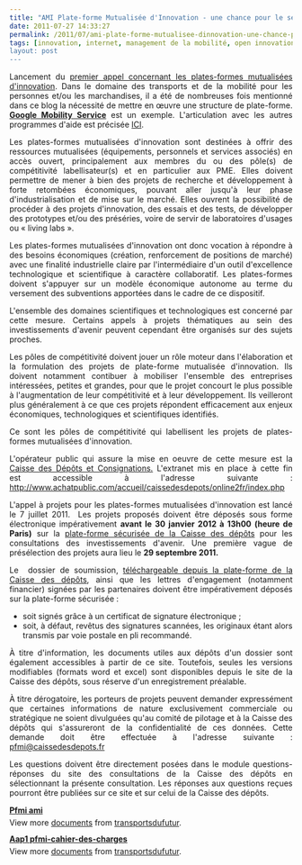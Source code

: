 ```yaml
---
title: "AMI Plate-forme Mutualisée d'Innovation - une chance pour le secteur des Transports Intelligents"
date: 2011-07-27 14:33:27
permalink: /2011/07/ami-plate-forme-mutualisee-dinnovation-une-chance-pour-le-secteur-des-transports-intelligents.html
tags: [innovation, internet, management de la mobilité, open innovation, plate-forme, Plateforme d'idées, Service de mobilité]
layout: post
---
```


<p style="text-align: justify">Lancement du <a href="http://competitivite.gouv.fr/les-investissements-d-avenir-une-opportunite-pour-les-poles-de-competitivite/les-projets-de-plates-formes-mutualisees-d-innovation-une-opportunite-pour-les-poles-de-competitivite-659.html">premier appel concernant les plates-formes mutualisées d'innovation</a>. Dans le domaine des transports et de la mobilité pour les personnes et/ou les marchandises, il a été de nombreuses fois mentionné dans ce blog la nécessité de mettre en œuvre une structure de plate-forme. <strong><a href="https://gabrielplassat.github.io/transportsdufutur/2011/07/google-mobility-service-et-si-nous-le-faisions-sans-attendre-.html" target="_blank">Google Mobility Service</a></strong> est un exemple. L'articulation avec les autres programmes d'aide est précisée <a href="http://competitivite.gouv.fr/les-projets-de-plates-formes-mutualisees-d-innovation-une-opportunite-pour-les-poles-de-competitivite/l-articulation-entre-les-plates-formes-mutualisees-d-innovation-et-d-autres-mesures-690.html">ICI</a>.</p> <p style="text-align: justify">Les plates-formes mutualisées d'innovation sont destinées à offrir des ressources mutualisées (équipements, personnels et services associés) en accès ouvert, principalement aux membres du ou des pôle(s) de compétitivité labellisateur(s) et en particulier aux PME. Elles doivent permettre de mener à bien des projets de recherche et développement à forte retombées économiques, pouvant aller jusqu'à leur phase d'industrialisation et de mise sur le marché. Elles ouvrent la possibilité de procéder à des projets d'innovation, des essais et des tests, de développer des prototypes et/ou des préséries, voire de servir de laboratoires d'usages ou « living labs ». </p>  <!--more-->   <p style="text-align: justify">Les plates-formes mutualisées d'innovation ont donc vocation à répondre à des besoins économiques (création, renforcement de positions de marché) avec une finalité industrielle claire par l'intermédiaire d'un outil d'excellence technologique et scientifique à caractère collaboratif. Les plates-formes doivent s'appuyer sur un modèle économique autonome au terme du versement des subventions apportées dans le cadre de ce dispositif.</p> <p style="text-align: justify">L'ensemble des domaines scientifiques et technologiques est concerné par cette mesure. Certains appels à projets thématiques au sein des investissements d'avenir peuvent cependant être organisés sur des sujets proches.</p> <p style="text-align: justify">Les pôles de compétitivité doivent jouer un rôle moteur dans l'élaboration et la formulation des projets de plate-forme mutualisée d'innovation. Ils doivent notamment contibuer à mobiliser l'ensemble des entreprises intéressées, petites et grandes, pour que le projet concourt le plus possible à l'augmentation de leur compétitivité et à leur développement. Ils veilleront plus généralement à ce que ces projets répondent efficacement aux enjeux économiques, technologiques et scientifiques identifiés.</p> <p style="text-align: justify">Ce sont les pôles de compétitivité qui labellisent les projets de plates-formes mutualisées d'innovation.</p> <p style="text-align: justify">L'opérateur public qui assure la mise en oeuvre de cette mesure est la <a href="http://www.caissedesdepots.fr/fr/accueil.html">Caisse des Dépôts et Consignations.</a> L'extranet mis en place à cette fin est accessible à l'adresse suivante : <a href="http://www.achatpublic.com/accueil/caissedesdepots/online2fr/index.php">http://www.achatpublic.com/accueil/caissedesdepots/online2fr/index.php</a></p> <p style="text-align: justify">L'appel à projets pour les plates-formes mutualisées d'innovation est lancé le 7 juillet 2011.  Les projets proposés doivent être déposés sous forme électronique impérativement <strong>avant le 30 janvier 2012 à 13h00 (heure de Paris)</strong> sur la <a href="http://www.achatpublic.com/accueil/caissedesdepots/online2fr/index.php">plate-forme sécurisée de la Caisse des dépôts</a> pour les consultations des investissements d'avenir. Une première vague de présélection des projets aura lieu le <strong>29 septembre 2011.</strong></p> <p style="text-align: justify">Le  dossier de soumission, <a href="http://www.achatpublic.com/accueil/caissedesdepots/online2fr/index.php">téléchargeable depuis la plate-forme de la Caisse des dépôts</a>, ainsi que les lettres d'engagement (notamment financier) signées par les partenaires doivent être impérativement déposés sur la plate-forme sécurisée :</p> <ul style="text-align: justify"> <li>soit signés grâce à un certificat de signature électronique ; </li> <li>soit, à défaut, revêtus des signatures scannées, les originaux étant alors transmis par voie postale en pli recommandé.</li> </ul> <p style="text-align: justify">À titre d'information, les documents utiles aux dépôts d'un dossier sont également accessibles à partir de ce site. Toutefois, seules les versions modifiables (formats word et excel) sont disponibles depuis le site de la Caisse des dépôts, sous réserve d'un enregistrement préalable. </p> <p style="text-align: justify">À titre dérogatoire, les porteurs de projets peuvent demander expressément que certaines informations de nature exclusivement commerciale ou stratégique ne soient divulguées qu'au comité de pilotage et à la Caisse des dépôts qui s'assureront de la confidentialité de ces données. Cette demande doit être effectuée à l'adresse suivante : <a href="linkTo_UnCryptMailto('jxfiql7mcjfXzxfppbabpabmlqp+co');">pfmi@caissedesdepots.fr</a></p> <p style="text-align: justify">Les questions doivent être directement posées dans le module questions-réponses du site des consultations de la Caisse des dépôts en sélectionnant la présente consultation. Les réponses aux questions reçues pourront être publiées sur ce site et sur celui de la Caisse des dépôts.</p> <div id="__ss_8702419" style="width: 477px"><strong style="margin: 12px 0 4px"><a href="http://www.slideshare.net/transportsdufutur/pfmi-ami" title="Pfmi ami">Pfmi ami</a></strong>        <div style="padding: 5px 0 12px">View more <a href="http://www.slideshare.net/">documents</a> from <a href="http://www.slideshare.net/transportsdufutur">transportsdufutur</a>.</div> </div> <div id="__ss_8702480" style="width: 477px"><strong style="margin: 12px 0 4px"><a href="http://www.slideshare.net/transportsdufutur/aap1-pfmicahierdescharges-8702480" title="Aap1 pfmi-cahier-des-charges">Aap1 pfmi-cahier-des-charges</a></strong>        <div style="padding: 5px 0 12px">View more <a href="http://www.slideshare.net/">documents</a> from <a href="http://www.slideshare.net/transportsdufutur">transportsdufutur</a>.</div> </div>
